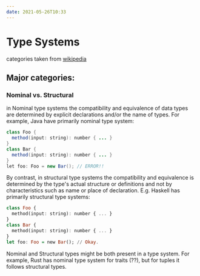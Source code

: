 ```yaml
---
date: 2021-05-26T10:33
---
```


# Type Systems

categories taken from [wikipedia](https://en.wikipedia.org/wiki/Nominal_type_system)  


## Major categories:

### Nominal vs. Structural

in Nominal type systems the compatibility and equivalence of data types are determined by explicit declarations and/or the name of types. For example, Java have primarily nominal type system:

```java
class Foo {
  method(input: string): number { ... }
}
class Bar {
  method(input: string): number { ... }
}
let foo: Foo = new Bar(); // ERROR!!
```

By contrast, in  structural type systems the compatibility and equivalence is determined by the type's actual structure or definitions and not by characteristics such as name or place of declaration. E.g. Haskell has primarily structural type systems:

```haskell
class Foo {
  method(input: string): number { ... }
}
class Bar {
  method(input: string): number { ... }
}
let foo: Foo = new Bar(); // Okay.
```

Nominal and Structural types might be both present in a type system. For example, Rust has nominal type system for traits (??), but for tuples it follows structural types.
